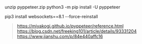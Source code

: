 unzip pyppeteer.zip
python3 -m pip install -U pyppeteer

pip3 install websockets==8.1 --force-reinstall


> https://miyakogi.github.io/pyppeteer/reference.html
> https://blog.csdn.net/freeking101/article/details/93331204
> https://www.jianshu.com/p/84e440affc16
